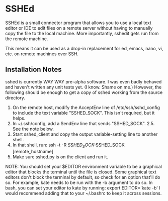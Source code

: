 # SSHEd

SSHEd is a small connector program that allows you to use a local text editor
or IDE to edit files on a remote server without having to manually copy the
file to the local machine. More importantly, sshedit gets run from the remote
machine.

This means it can be used as a drop-in replacement for ed, emacs, nano, vi, etc.
on remote machines over SSH.

## Installation Notes
sshed is currently WAY WAY pre-alpha software. I was even badly behaved and
haven't written any unit tests yet. (I know. Shame on me.) However, the
following should be enough to get a copy of sshed working from the source
directory.

1. On the remote host, modify the AcceptEnv line of /etc/ssh/sshd_config to
   include the text variable "SSHED_SOCK". This isn't required, but it helps.
2. In ~/.ssh/config, add a SendEnv line that sends "SSHED_SOCK".
2.5. See the note below.
3. Start sshed_client and copy the output variable-setting line to another
   shell.
4. In that shell, run:
   ssh -t -R $SSHED_SOCK:$SSHED_SOCK [remote_hostname]
5. Make sure sshed.py is on the client and run it.

NOTE: You should set your $EDITOR environment variable to be a graphical
editor that blocks the terminal until the file is closed. Some graphical text
editors don't block the terminal by default, so check for an option that'll
do so. For example, kate needs to be run with the -b argument to do so.
In bash, you can set your editor to kate by running:
export EDITOR='kate -b'
I would recommend adding that to your ~/.bashrc to keep it across sessions.
